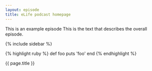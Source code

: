 ```yaml
---
layout: episode
title: eLife podcast homepage
---
```


This is an example episode This is the text that describes the overall episode. 

{% include sidebar %}


{% highlight ruby %}
def foo
  puts 'foo'
end
{% endhighlight %}

{{ page.title }}